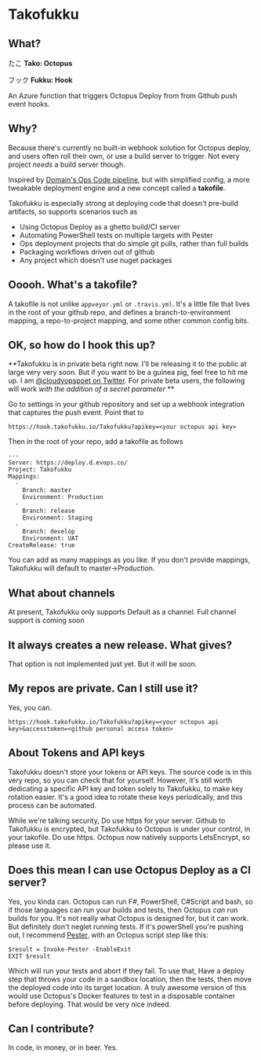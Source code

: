 # Takofukku

## What?

たこ
**Tako: Octopus**

フック
**Fukku: Hook**

An Azure function that triggers Octopus Deploy from from Github push event hooks. 

## Why?

Because there's currently no built-in webhook solution for Octopus deploy, and users often roll their own, or use a build server to trigger. Not every project *needs* a build server though.

Inspired by [Domain's Ops Code pipeline](http://tech.domain.com.au/2015/06/deploy-on-merge-in-domains-devops-repositories/), but with simplified config, a more tweakable deployment engine and a new concept called a **takofile**.

Takofukku is especially strong at deploying code that doesn't pre-build artifacts, so supports scenarios such as

- Using Octopus Deploy as a ghetto build/CI server
- Automating PowerShell tests on multiple targets with Pester
- Ops deployment projects that do simple git pulls, rather than full builds
- Packaging workflows driven out of github
- Any project which doesn't use nuget packages

## Ooooh. What's a takofile?

A takofile is not unlike `appveyor.yml` or `.travis.yml`. It's a little file that lives in the root of your github repo, and defines a branch-to-environment mapping, a repo-to-project mapping, and some other common config bits.

## OK, so how do I hook this up?

**Takofukku is in private beta right now. I'll be releasing it to the public at large very very soon. But if you want to be a guinea pig, feel free to hit me up. I am [@cloudyopspoet on Twitter](https://twitter.com/cloudyopspoet). For private beta users, the following will work *with the addition of a secret parameter*
**

Go to settings in your github repository and set up a webhook integration that captures the push event. Point that to

`https://hook.takofukku.io/Takofukku?apikey=<your octopus api key>`

Then in the root of your repo, add a takofile as follows

```
---
Server: https://deploy.d.evops.co/
Project: Takofukku
Mappings:
  - 
    Branch: master
    Environment: Production
  - 
    Branch: release
    Environment: Staging
  - 
    Branch: develop
    Environment: UAT
CreateRelease: true
```

You can add as many mappings as you like. If you don't provide mappings, Takofukku will default to master->Production.

## What about channels

At present, Takofukku only supports Default as a channel. Full channel support is coming soon

## It always creates a new release. What gives?

That option is not implemented just yet. But it will be soon.

## My repos are private. Can I still use it?

Yes, you can.

`https://hook.takofukku.io/Takofukku?apikey=<your octopus api key>&accesstoken=<github personal access token>`

## About Tokens and API keys

Takofukku doesn't store your tokens or API keys. The source code is in this very repo, so you can check that for yourself. However, it's still worth dedicating a specific API key and token solely to Takofukku, to make key rotation easier. It's a good idea to rotate these keys periodically, and this process can be automated.

While we're talking security, Do use https for your server. Github to Takofukku is encrypted, but Takofukku to Octopus is under your control, in your takofile. Do use https. Octopus now natively supports LetsEncrypt, so please use it.

## Does this mean I can use Octopus Deploy as a CI server?

Yes, you kinda can. Octopus can run F#, PowerShell, C#Script and bash, so if those languages can run your builds and tests, then Octopus *can* run builds for you. It's not really what Octopus is designed for, but it can work. But definitely don't neglet running tests. If it's powerShell you're pushing out, I recommend [Pester](https://github.com/Pester/Pester), with an Octopus script step like this:

```
$result = Invoke-Pester -EnableExit
EXIT $result
```

Which will run your tests and abort if they fail. To use that, Have a deploy step that throws your code in a sandbox location, then the tests, then move the deployed code into its target location. A truly awesome version of this would use Octopus's Docker features to test in a disposable container before deploying. That would be very nice indeed.

## Can I contribute?

In code, in money, or in beer. Yes.